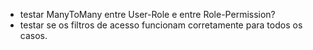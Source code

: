 - testar ManyToMany entre User-Role e entre Role-Permission?
- testar se os filtros de acesso funcionam corretamente para todos os casos.
